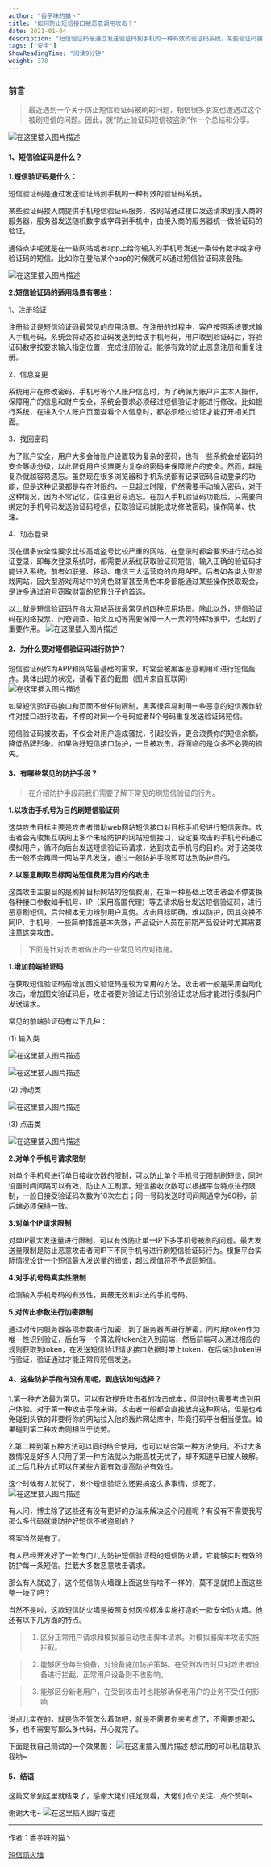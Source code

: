 ```yaml
---
author: "香芋味的猫丶"
title: "如何防止短信接口被恶意调用攻击？"
date: 2021-01-04
description: "短信验证码是通过发送验证码到手机的一种有效的验证码系统。某些验证码接入商提供手机短信验证码服务，各网站通过接口发送请求到接入商的服务器，服务器发送随机数字或字母到手机中，由接入商的服务器统一做验证码的验证。通俗点讲呢就是在一些网站或者app上给你输入的手机号发送一条带有数字…"
tags: ["安全"]
ShowReadingTime: "阅读9分钟"
weight: 378
---
```

### 前言

> 最近遇到一个关于防止短信验证码被刷的问题，相信很多朋友也遭遇过这个被刷短信的问题。因此，就“防止验证码短信被盗刷”作一个总结和分享。

![在这里插入图片描述](https://p3-juejin.byteimg.com/tos-cn-i-k3u1fbpfcp/7154c7f657e54ff78fd8695753724ffc~tplv-k3u1fbpfcp-zoom-in-crop-mark:1512:0:0:0.awebp)

#### 1、短信验证码是什么？

**1.短信验证码是什么：**

短信验证码是通过发送验证码到手机的一种有效的验证码系统。

某些验证码接入商提供手机短信验证码服务，各网站通过接口发送请求到接入商的服务器，服务器发送随机数字或字母到手机中，由接入商的服务器统一做验证码的验证。

通俗点讲呢就是在一些网站或者app上给你输入的手机号发送一条带有数字或字母验证码的短信。比如你在登陆某个app的时候就可以通过短信验证码来登陆。

![在这里插入图片描述](https://p3-juejin.byteimg.com/tos-cn-i-k3u1fbpfcp/717ea31f1a9744b891ecef6d092faabe~tplv-k3u1fbpfcp-zoom-in-crop-mark:1512:0:0:0.awebp)

**2.短信验证码的适用场景有哪些：**

1、注册验证

注册验证是短信验证码最常见的应用场景。在注册的过程中，客户按照系统要求输入手机号码，系统会将动态验证码发送到给该手机号码，用户收到验证码后，将验证码数字按要求输入指定位置，完成注册验证。能够有效的防止恶意注册和重复注册。

2、信息变更

系统用户在修改密码、手机号等个人账户信息时，为了确保为账户户主本人操作，保障用户的信息和财产安全，系统会要求必须经过短信验证才能进行修改。比如银行系统，在进入个人账户页面查看个人信息时，都必须经过验证才能打开相关页面。

3、找回密码

为了账户安全，用户大多会给账户设置较为复杂的密码，也有一些系统会给密码的安全等级分级，以此督促用户设置更为复杂的密码来保障账户的安全。然而，越是复杂就越容易遗忘。虽然现在很多浏览器和手机系统都有记录密码自动登录的功能，但是这种记录都是存在时限的，一旦超过时限，仍然需要手动输入密码，对于这种情况，因为不常记忆，往往更容易遗忘。在加入手机验证码功能后，只需要向绑定的手机号码发送验证码短信，获取验证码就能成功修改密码，操作简单、快速。

4、动态登录

现在很多安全性要求比较高或盗号比较严重的网站，在登录时都会要求进行动态验证登录，即每次登录系统时，都需要从系统获取验证码短信，输入正确的验证码才能进入系统。前者如联通、移动、电信三大运营商的应用APP。后者如各类大型游戏网站，因大型游戏网站中的角色财富甚至角色本身都能通过某些操作换取现金，是许多通过盗号窃取财富的犯罪分子的首选。

以上就是短信验证码在各大网站系统最常见的四种应用场景。除此以外，短信验证码在网络投票、问卷调查、抽奖互动等需要保障一人一票的特殊场景中，也起到了重要作用。 ![在这里插入图片描述](https://p3-juejin.byteimg.com/tos-cn-i-k3u1fbpfcp/77063df1c3334717aff7ca2201f1cf6f~tplv-k3u1fbpfcp-zoom-in-crop-mark:1512:0:0:0.awebp)

#### 2、为什么要对短信验证码进行防护？

短信验证码作为APP和网站最基础的需求，时常会被黑客恶意利用和进行短信轰炸。具体出现的状况，请看下面的截图（图片来自互联网） ![在这里插入图片描述](https://p3-juejin.byteimg.com/tos-cn-i-k3u1fbpfcp/2ffb8d088578452e81e979442db18c8b~tplv-k3u1fbpfcp-zoom-in-crop-mark:1512:0:0:0.awebp)

如果短信验证码接口和页面不做任何限制，黑客很容易利用一些恶意的短信轰炸软件对接口进行攻击，不停的对同一个号码或者N个号码重复发送验证码短信。

短信验证码被攻击，不仅会对用户造成骚扰，引起投诉，更会浪费你的短信余额，降低品牌形象。如果做好短信接口防护，一旦被攻击，将面临的是众多不必要的损失。

#### 3、有哪些常见的防护手段？

> 在介绍防护手段前我们需要了解下常见的刷短信验证的行为。

**1.以攻击手机号为目的刷短信验证码**

这类攻击目标主要是攻击者借助web网站短信接口对目标手机号进行短信轰炸。攻击者会先收集互联网上多个未经防护的网站短信接口，设定要攻击的手机号码通过模拟用户，循环向后台发送短信验证码请求，达到攻击手机号的目的。对于这类攻击一般不会再同一网站平凡发送，通过一般防护手段即可达到防护目的。

**2.以恶意刷取目标网站短信费用为目的的攻击**

这类攻击主要目的是刷掉目标网站的短信费用，在第一种基础上攻击者会不停变换各种接口参数如手机号、IP（采用高匿代理）等去请求后台发送短信验证码，进行恶意刷短信，后台根本无力辨别用户真伪。攻击目标明确，难以防护，因其变换不同IP、手机号，一些简单措施基本失效，产品设计人员在前期产品设计时尤其需要注意这类攻击。

> 下面是针对攻击者做出的一些常见的应对措施。

**1.增加前端验证码**

在获取短信验证码前增加图文验证码是较为常用的方法。攻击者一般是采用自动化攻击，增加图文验证码后，攻击者要对验证进行识别验证成功后才能进行模拟用户发送请求。

常见的前端验证码有以下几种：

(1) 输入类

![在这里插入图片描述](https://p3-juejin.byteimg.com/tos-cn-i-k3u1fbpfcp/9c65b4ef8e784e4ea9c23fc8f97356a4~tplv-k3u1fbpfcp-zoom-in-crop-mark:1512:0:0:0.awebp)

![在这里插入图片描述](https://p3-juejin.byteimg.com/tos-cn-i-k3u1fbpfcp/137a20e2ac934ca5b6a2b7c2cf01205c~tplv-k3u1fbpfcp-zoom-in-crop-mark:1512:0:0:0.awebp)

(2) 滑动类

![在这里插入图片描述](https://p3-juejin.byteimg.com/tos-cn-i-k3u1fbpfcp/daf32204301245f1bed3d0e2d9c41e7f~tplv-k3u1fbpfcp-zoom-in-crop-mark:1512:0:0:0.awebp)

(3) 点击类

![在这里插入图片描述](https://p3-juejin.byteimg.com/tos-cn-i-k3u1fbpfcp/a5b8e13d568f450daf563044bb5818f4~tplv-k3u1fbpfcp-zoom-in-crop-mark:1512:0:0:0.awebp)

**2.对单个手机号请求限制**

对单个手机号进行单日接收次数的限制，可以防止单个手机号无限制刷短信，同时设置时间间隔可以有效，防止人工刷票。短信接收次数可以根据平台特点进行限制，一般日接受验证码次数为10次左右；同一号码发送时间间隔通常为60秒，前后端必须保持一致。

**3.对单个IP请求限制**

对单IP最大发送量进行限制，可以有效防止单一IP下多手机号被刷的问题。最大发送量限制是防止恶意攻击者同IP下不同手机号进行刷短信验证码行为。根据平台实际情况设计一个短信最大发送量的阀值，超过阀值将不予返回短信。

**4.对手机号码真实性限制**

检测输入手机号码的有效性，屏蔽无效和非法的手机号码。

**5.对传出参数进行加密限制**

通过对传向服务器各项参数进行加密，到了服务器再进行解密，同时用token作为唯一性识别验证，后台写一个算法将token注入到前端，然后前端可以通过相应的规则获取到token，在发送短信验证请求接口数据时带上token，在后端对token进行验证，验证通过才能正常将短信发送。

#### 4、这些防护手段有没有用呢，到底该如何选择？

1.第一种方法最为常见，可以有效提升攻击者的攻击成本，但同时也需要考虑到用户体验。对于第一种攻击手段来讲，攻击者一般都会直接放弃这种网站，但是也难免碰到头铁的非要将你的网站拉入他的轰炸网站库中，毕竟打码平台相当便宜。如果碰到第二种攻击则相当于徒劳。

2.第二种到第五种方法可以同时结合使用，也可以结合第一种方法使用。不过大多数情况是好多人只用了第一种方法就以为能高枕无忧了，却不知道早已被人破解。加上后几种方式可以在某些方面有效提高防护有效性。

这个时候有人就说了，发个短信验证么还要搞这么多事情，烦死了。 ![在这里插入图片描述](https://p3-juejin.byteimg.com/tos-cn-i-k3u1fbpfcp/7a6abaf3241b40ddbfa9c585abdb2ac9~tplv-k3u1fbpfcp-zoom-in-crop-mark:1512:0:0:0.awebp)

有人问，博主除了这些还有没有更好的办法来解决这个问题呢？有没有不需要我写那么多代码就能防护好短信不被盗刷的？

答案当然是有了。

有人已经开发好了一款专门儿为防护短信验证码的短信防火墙，它能够实时有效的防护每一条短信。拦截大多数恶意攻击请求。

那么有人就说了，这个短信防火墙跟上面这些有啥不一样的，莫不是就把上面这些整一块了吧？

当然不是啦，这款短信防火墙是按照支付风控标准实施打造的一款安全防火墙。他还有以下几方面的特点。

> 1.  区分正常用户请求和模拟器自动攻击脚本请求。对模拟器脚本攻击实施拦截。

> 2.  能够区分每台设备，对设备施加防护策略。在受到攻击时只对攻击者设备进行拦截，正常用户设备则不收影响。

> 3.  能够区分新老用户，在受到攻击时也能够确保老用户的业务不受任何影响

说点儿实在的，就是你不管怎么着防吧，就是不需要你来考虑了，不需要想那么多，也不需要写那么多代码，开心就完了。

下面是我自己测试的一个效果图： ![在这里插入图片描述](https://p3-juejin.byteimg.com/tos-cn-i-k3u1fbpfcp/d2f531d6e63d49d78c1402d22204392e~tplv-k3u1fbpfcp-zoom-in-crop-mark:1512:0:0:0.awebp) 想试用的可以私信联系我哟~

#### 5、结语

这篇文章到这里就结束了，感谢大佬们驻足观看，大佬们点个关注、点个赞呗~

谢谢大佬~ ![在这里插入图片描述](https://p3-juejin.byteimg.com/tos-cn-i-k3u1fbpfcp/77a589db45f84c9983dbbe8723f1b78c~tplv-k3u1fbpfcp-zoom-in-crop-mark:1512:0:0:0.awebp)

* * *

作者：香芋味的猫丶

[短信防火墙](https://link.juejin.cn?target=http%3A%2F%2Fwww.newxtc.com%2F "http://www.newxtc.com/")